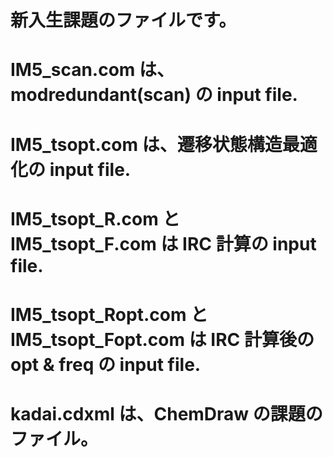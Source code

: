 # 新入生課題のファイルです。
#
# IM5_scan.com は、modredundant(scan) の input file.
# IM5_tsopt.com は、遷移状態構造最適化の input file.
# IM5_tsopt_R.com と IM5_tsopt_F.com は IRC 計算の input file.
# IM5_tsopt_Ropt.com と IM5_tsopt_Fopt.com は IRC 計算後の opt & freq の input file.
#
# kadai.cdxml は、ChemDraw の課題のファイル。
#
